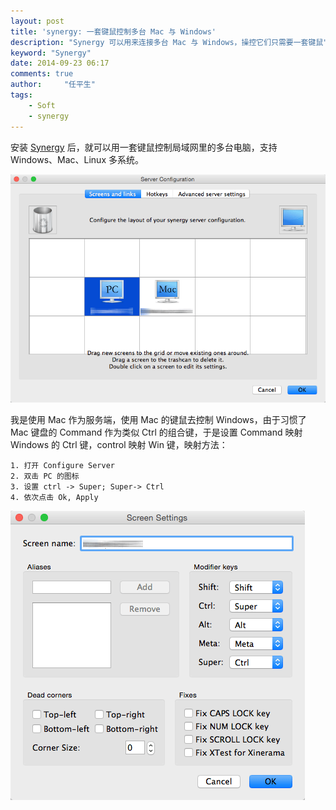 ```yaml
---
layout: post
title: 'synergy: 一套键鼠控制多台 Mac 与 Windows'
description: "Synergy 可以用来连接多台 Mac 与 Windows，操控它们只需要一套键鼠"
keyword: "Synergy"
date: 2014-09-23 06:17
comments: true
author:     "任平生"
tags:
    - Soft
    - synergy
---
```

安装 [Synergy](http://synergy-project.org/) 后，就可以用一套键鼠控制局域网里的多台电脑，支持 Windows、Mac、Linux 多系统。

![synergy-1.png](/assets/2014/09/synergy-1.png)



我是使用 Mac 作为服务端，使用 Mac 的键鼠去控制 Windows，由于习惯了 Mac 键盘的 Command 作为类似 Ctrl 的组合键，于是设置 Command 映射 Windows 的 Ctrl 键，control 映射 Win 键，映射方法：

    1. 打开 Configure Server
    2. 双击 PC 的图标
    3. 设置 ctrl -> Super; Super-> Ctrl
    4. 依次点击 Ok, Apply

![synergy-2.png](/assets/2014/09/synergy-2.png)


